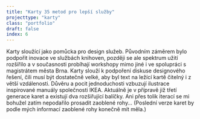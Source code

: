 ```yaml
---
title: "Karty 35 metod pro lepší služby"
projecttype: "karty"
class: "portfolio"
draft: false
index: 6
---
```



Karty sloužící jako pomůcka pro design služeb. Původním záměrem bylo podpořit inovace ve službách knihoven, později se ale spektrum užití rozšířilo a v současnosti probíhají workshopy mimo jiné i ve spolupráci s magistrátem města Brna. Karty slouží k podpoření diskuse designového řešení, čili musí být dostatečně velké, aby byl text na ležící kartě čitelný i z větší vzdálenosti. Důvěru a pocit jednoduchosti vzbuzují ilustrace inspirované manuály společnosti IKEA. Aktuálně je v přípravě již třetí generace karet a existují dva rozšiřující balíčky. Ani přes tolik iterací se mi bohužel zatím nepodařilo prosadit zaoblené rohy… (Poslední verze karet by podle mých informací zaoblené rohy konečně mít měla.)